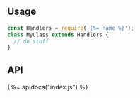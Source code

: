 ## Usage

```js
const Handlers = require('{%= name %}');
class MyClass extends Handlers {
  // do stuff
}
```

## API
{%= apidocs("index.js") %}
